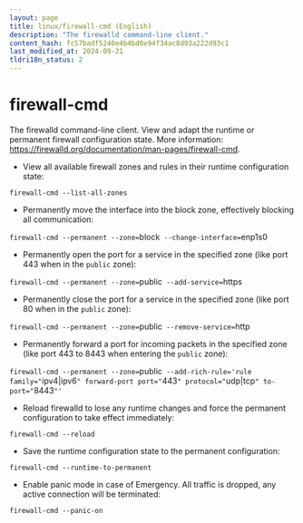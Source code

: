 ```yaml
---
layout: page
title: linux/firewall-cmd (English)
description: "The firewalld command-line client."
content_hash: fc57badf5240e4b4bd0e94f34ac8d93a222d93c1
last_modified_at: 2024-09-21
tldri18n_status: 2
---
```

# firewall-cmd

The firewalld command-line client.
View and adapt the runtime or permanent firewall configuration state.
More information: <https://firewalld.org/documentation/man-pages/firewall-cmd>.

- View all available firewall zones and rules in their runtime configuration state:

`firewall-cmd --list-all-zones`

- Permanently move the interface into the block zone, effectively blocking all communication:

`firewall-cmd --permanent --zone=`<span class="tldr-var badge badge-pill bg-dark-lm bg-white-dm text-white-lm text-dark-dm font-weight-bold">block</span>` --change-interface=`<span class="tldr-var badge badge-pill bg-dark-lm bg-white-dm text-white-lm text-dark-dm font-weight-bold">enp1s0</span>

- Permanently open the port for a service in the specified zone (like port 443 when in the `public` zone):

`firewall-cmd --permanent --zone=`<span class="tldr-var badge badge-pill bg-dark-lm bg-white-dm text-white-lm text-dark-dm font-weight-bold">public</span>` --add-service=`<span class="tldr-var badge badge-pill bg-dark-lm bg-white-dm text-white-lm text-dark-dm font-weight-bold">https</span>

- Permanently close the port for a service in the specified zone (like port 80 when in the `public` zone):

`firewall-cmd --permanent --zone=`<span class="tldr-var badge badge-pill bg-dark-lm bg-white-dm text-white-lm text-dark-dm font-weight-bold">public</span>` --remove-service=`<span class="tldr-var badge badge-pill bg-dark-lm bg-white-dm text-white-lm text-dark-dm font-weight-bold">http</span>

- Permanently forward a port for incoming packets in the specified zone (like port 443 to 8443 when entering the `public` zone):

`firewall-cmd --permanent --zone=`<span class="tldr-var badge badge-pill bg-dark-lm bg-white-dm text-white-lm text-dark-dm font-weight-bold">public</span>` --add-rich-rule='rule family="`<span class="tldr-var badge badge-pill bg-dark-lm bg-white-dm text-white-lm text-dark-dm font-weight-bold">ipv4|ipv6</span>`" forward-port port="`<span class="tldr-var badge badge-pill bg-dark-lm bg-white-dm text-white-lm text-dark-dm font-weight-bold">443</span>`" protocol="`<span class="tldr-var badge badge-pill bg-dark-lm bg-white-dm text-white-lm text-dark-dm font-weight-bold">udp|tcp</span>`" to-port="`<span class="tldr-var badge badge-pill bg-dark-lm bg-white-dm text-white-lm text-dark-dm font-weight-bold">8443</span>`"'`

- Reload firewalld to lose any runtime changes and force the permanent configuration to take effect immediately:

`firewall-cmd --reload`

- Save the runtime configuration state to the permanent configuration:

`firewall-cmd --runtime-to-permanent`

- Enable panic mode in case of Emergency. All traffic is dropped, any active connection will be terminated:

`firewall-cmd --panic-on`

